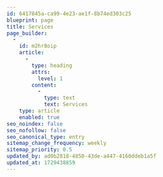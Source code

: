 ```yaml
---
id: 6417845a-ca99-4e23-ae1f-8b74ed303c25
blueprint: page
title: Services
page_builder:
  -
    id: m2hr8oip
    article:
      -
        type: heading
        attrs:
          level: 1
        content:
          -
            type: text
            text: Services
    type: article
    enabled: true
seo_noindex: false
seo_nofollow: false
seo_canonical_type: entry
sitemap_change_frequency: weekly
sitemap_priority: 0.5
updated_by: ad0b2818-4850-43de-a447-4160ddeb1a5f
updated_at: 1729438859
---
```

